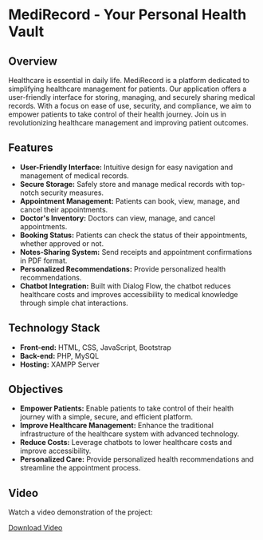 # MediRecord - Your Personal Health Vault

## Overview

Healthcare is essential in daily life. MediRecord is a platform dedicated to simplifying healthcare management for patients. Our application offers a user-friendly interface for storing, managing, and securely sharing medical records. With a focus on ease of use, security, and compliance, we aim to empower patients to take control of their health journey. Join us in revolutionizing healthcare management and improving patient outcomes.

## Features

- **User-Friendly Interface:** Intuitive design for easy navigation and management of medical records.
- **Secure Storage:** Safely store and manage medical records with top-notch security measures.
- **Appointment Management:** Patients can book, view, manage, and cancel their appointments.
- **Doctor's Inventory:** Doctors can view, manage, and cancel appointments.
- **Booking Status:** Patients can check the status of their appointments, whether approved or not.
- **Notes-Sharing System:** Send receipts and appointment confirmations in PDF format.
- **Personalized Recommendations:** Provide personalized health recommendations.
- **Chatbot Integration:** Built with Dialog Flow, the chatbot reduces healthcare costs and improves accessibility to medical knowledge through simple chat interactions.

## Technology Stack

- **Front-end:** HTML, CSS, JavaScript, Bootstrap
- **Back-end:** PHP, MySQL
- **Hosting:** XAMPP Server

## Objectives

- **Empower Patients:** Enable patients to take control of their health journey with a simple, secure, and efficient platform.
- **Improve Healthcare Management:** Enhance the traditional infrastructure of the healthcare system with advanced technology.
- **Reduce Costs:** Leverage chatbots to lower healthcare costs and improve accessibility.
- **Personalized Care:** Provide personalized health recommendations and streamline the appointment process.


## Video

Watch a video demonstration of the project:

[Download Video](videos/demo.mp4)
